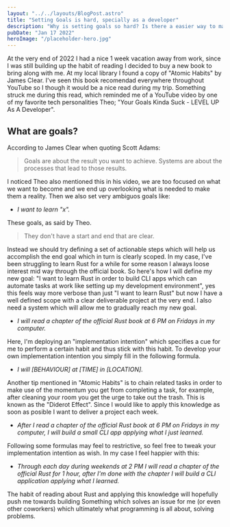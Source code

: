 ```yaml
---
layout: "../../layouts/BlogPost.astro"
title: "Setting Goals is hard, specially as a developer"
description: "Why is setting goals so hard? Is there a easier way to make sure I accomplish my goals?"
pubDate: "Jan 17 2022"
heroImage: "/placeholder-hero.jpg"
---
```


At the very end of 2022 I had a nice 1 week vacation away from work, since I was still building up the habit of reading I decided to buy a new book to bring along with me. At my local library I found a copy of "Atomic Habits" by James Clear. I've seen this book recomendad everywhere throughout YouTube so I though it would be a nice read during my trip. Something struck me during this read, which reminded me of a YouTube video by one of my favorite tech personalities Theo; "Your Goals Kinda Suck - LEVEL UP As A Developer".

## What are goals?

According to James Clear when quoting Scott Adams:

> Goals are about the result you want to achieve. Systems are about the processes that lead to those results.

I noticed Theo also mentioned this in his video, we are too focused on what we want to become and we end up overlooking what is needed to make them a reality. Then we also set very ambiguos goals like:

- *I want to learn "x".*

These goals, as said by Theo.

> They don't have a start and end that are clear.

Instead we should try defining a set of actionable steps which will help us accomplish the end goal which in turn is clearly scoped. In my case, I've been struggling to learn Rust for a while for some reason I always loose interest mid way through the official book. So here's how I will define my new goal: "I want to learn Rust in order to build CLI apps which can automate tasks at work like setting up my development environment", yes this feels way more verbose than just "I want to learn Rust" but now I have a well defined scope with a clear deliverable project at the very end. I also need a system which will allow me to gradually reach my new goal.

- *I will read a chapter of the official Rust book at 6 PM on Fridays in my computer.*

Here, I'm deploying an "implementation intention" which specifies a cue for me to perform a certain habit and thus stick with this habit. To develop your own implementation intention you simply fill in the following formula.

- *I will [BEHAVIOUR] at [TIME] in [LOCATION].*

Another tip mentioned in "Atomic Habits" is to chain related tasks in order to make use of the momentum you get from completing a task, for example, after cleaning your room you get the urge to take out the trash. This is known as the "Diderot Effect". Since I would like to apply this knowledge as soon as posible I want to deliver a project each week.

- *After I read a chapter of the official Rust book at 6 PM on Fridays in my computer, I will build a small CLI app applying what I just learned.*

Following some formulas may feel to restrictive, so feel free to tweak your implementation intention as wish. In my case I feel happier with this:

- *Through each day during weekends at 2 PM I will read a chapter of the official Rust for 1 hour, after I'm done with the chapter I will build a CLI application applying what I learned.*

The habit of reading about Rust and applying this knowledge will hopefully push me towards building Something which solves an issue for me (or even other coworkers) which ultimately what programming is all about, solving problems.
